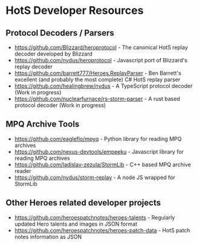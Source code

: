 # HotS Developer Resources


## Protocol Decoders / Parsers

- https://github.com/Blizzard/heroprotocol - The canonical HotS replay decoder developed by Blizzard
- https://github.com/nydus/heroprotocol - Javascript port of Blizzard's replay decoder
- https://github.com/barrett777/Heroes.ReplayParser - Ben Barrett's excellent (and probably the most complete) C# HotS replay parser
- https://github.com/healingbrew/nydus - A TypeScript protocol decoder (Work in progress)
- https://github.com/nuclearfurnace/rs-storm-parser - A rust based protocol decoder (Work in progress)

## MPQ Archive Tools
- https://github.com/eagleflo/mpyq - Python library for reading MPQ archives
- https://github.com/nexus-devtools/empeeku - Javascript library for reading MPQ archives
- https://github.com/ladislav-zezula/StormLib - C++ based MPQ archive reader
- https://github.com/nydus/storm-replay - A node JS wrapped for StormLib

## Other Heroes related developer projects

- https://github.com/heroespatchnotes/heroes-talents - Regularly updated Hero talents and images in JSON format
- https://github.com/heroespatchnotes/heroes-patch-data - HotS patch notes information as JSON